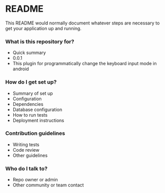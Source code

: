 # README #

This README would normally document whatever steps are necessary to get your application up and running.

### What is this repository for? ###

* Quick summary
* 0.0.1
* This plugin for programmatically change the keyboard input mode in android

### How do I get set up? ###

* Summary of set up
* Configuration
* Dependencies
* Database configuration
* How to run tests
* Deployment instructions

### Contribution guidelines ###

* Writing tests
* Code review
* Other guidelines

### Who do I talk to? ###

* Repo owner or admin
* Other community or team contact